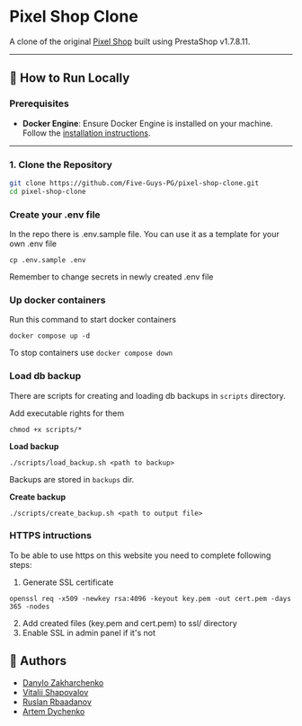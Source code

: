 # Pixel Shop Clone

A clone of the original [Pixel Shop](https://pixel-shop.pl) built using PrestaShop v1.7.8.11.

---

## 🚀 How to Run Locally

### Prerequisites
- **Docker Engine**: Ensure Docker Engine is installed on your machine. Follow the [installation instructions](https://docs.docker.com/engine/install/).

---

### 1. Clone the Repository
```bash
git clone https://github.com/Five-Guys-PG/pixel-shop-clone.git
cd pixel-shop-clone
```

### Create your .env file
In the repo there is .env.sample file. You can use it as a template for your own .env file
```
cp .env.sample .env
```

Remember to change secrets in newly created .env file

### Up docker containers

Run this command to start docker containers
```
docker compose up -d
```

To stop containers use ```docker compose down```

### Load db backup
There are scripts for creating and loading db backups in ```scripts``` directory.

Add executable rights for them
```
chmod +x scripts/*
```

**Load backup**
```
./scripts/load_backup.sh <path to backup>
```
Backups are stored in ```backups``` dir.

**Create backup**
```
./scripts/create_backup.sh <path to output file>
```

### HTTPS intructions
To be able to use https on this website you need to complete following steps:

1. Generate SSL certificate
```
openssl req -x509 -newkey rsa:4096 -keyout key.pem -out cert.pem -days 365 -nodes
```

2. Add created files (key.pem and cert.pem) to ssl/ directory
3. Enable SSL in admin panel if it's not


## 👥 Authors
- [Danylo Zakharchenko](https://github.com/zakh-d)
- [Vitalii Shapovalov](https://github.com/vetall7)
- [Ruslan Rbaadanov](https://github.com/R-Ohman)
- [Artem Dychenko](https://github.com/artemDychenko)
